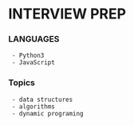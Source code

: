 # **INTERVIEW PREP**

### **LANGUAGES**
```
 - Python3
 - JavaScript
```
### **Topics**
```
 - data structures
 - algorithms
 - dynamic programing

 ```
